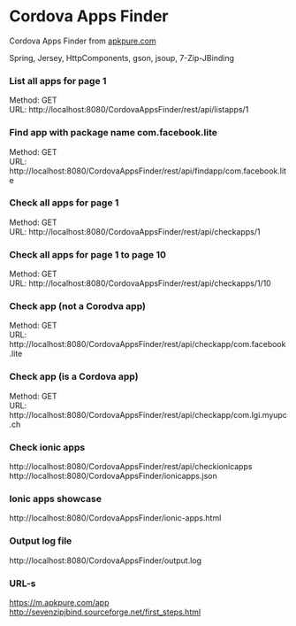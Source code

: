 # Cordova Apps Finder
Cordova Apps Finder from [apkpure.com](https://apkpure.com/)

Spring, Jersey, HttpComponents, gson, jsoup, 7-Zip-JBinding   

### List all apps for page 1  
Method: GET  
URL: http://localhost:8080/CordovaAppsFinder/rest/api/listapps/1  

### Find app with package name com.facebook.lite  
Method: GET  
URL: http://localhost:8080/CordovaAppsFinder/rest/api/findapp/com.facebook.lite  

### Check all apps for page 1  
Method: GET  
URL: http://localhost:8080/CordovaAppsFinder/rest/api/checkapps/1  

### Check all apps for page 1 to page 10  
Method: GET  
URL: http://localhost:8080/CordovaAppsFinder/rest/api/checkapps/1/10  

### Check app (not a Corodva app)  
Method: GET  
URL: http://localhost:8080/CordovaAppsFinder/rest/api/checkapp/com.facebook.lite  

### Check app (is a Cordova app)  
Method: GET  
URL: http://localhost:8080/CordovaAppsFinder/rest/api/checkapp/com.lgi.myupc.ch  

### Check ionic apps  
http://localhost:8080/CordovaAppsFinder/rest/api/checkionicapps  
http://localhost:8080/CordovaAppsFinder/ionicapps.json  

### Ionic apps showcase  
http://localhost:8080/CordovaAppsFinder/ionic-apps.html  

### Output log file  
http://localhost:8080/CordovaAppsFinder/output.log  

### URL-s  
https://m.apkpure.com/app  
http://sevenzipjbind.sourceforge.net/first_steps.html  